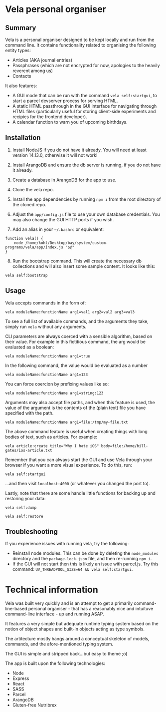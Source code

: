 # Vela personal organiser

## Summary

Vela is a personal organiser designed to be kept locally and run from the command line. It contains functionality related to organising the following entity types:

* Articles (AKA journal entries)
* Passphrases (which are not encrypted for now, apologies to the heavily reverent among us)
* Contacts

It also features:

* A GUI mode that can be run with the command `vela self:startgui`, to start a parcel devserver process for serving HTML.
* A static HTML passthrough in the GUI interface for navigating through HTML files (particularly useful for storing client-side experiments and recipies for the frontend developer).
* A calendar function to warn you of upcoming birthdays.

## Installation

1. Install NodeJS if you do not have it already. You will need at least version 14.13.0, otherwise it will not work!

2. Install ArangoDB and ensure the db server is running, if you do not have it already.

3. Create a database in ArangoDB for the app to use.

4. Clone the vela repo.

5. Install the app dependencies by running `npm i` from the root directory of the cloned repo.

6. Adjust the `app/config.js` file to use your own database credentials. You may also change the GUI HTTP ports if you wish.

7. Add an alias in your `~/.bashrc` or equivalent:

```
function vela() {
	node /home/kohl/Desktop/bay/system/custom-programs/vela/app/index.js "$@" 
} 
```

8. Run the bootstrap command. This will create the necessary db collections and will also insert some sample content. It looks like this:

`vela self:bootstrap`

## Usage

Vela accepts commands in the form of:

`vela moduleName:functionName arg1=val1 arg2=val2 arg3=val3`

To see a full list of available commands, and the arguments they take, simply run `vela` without any arguments.

CLI parameters are always coerced with a sensible algorithm, based on their value. For example in this fictitious command, the arg would be evaluated as a boolean:

`vela moduleName:functionName arg1=true`

In the following command, the value would be evaluated as a number

`vela moduleName:functionName arg1=123`

You can force coercion by prefixing values like so:

`vela moduleName:functionName arg1=string:123`

Arguments may also accept file paths, and when this feature is used, the value of the argument is the contents of the (plain text) file you have specified with the path.

`vela moduleName:functionName arg1=file:/tmp/my-file.txt`

The above command feature is useful when creating things with long bodies of text, such as articles. For example:

`vela article:create title="Why I hate iOS" body=file:/home/bill-gates/ios-article.txt`

Remember that you can always start the GUI and use Vela through your browser if you want a more visual experience. To do this, run:

`vela self:startgui`

...and then visit `localhost:4000` (or whatever you changed the port to).

Lastly, note that there are some handle little functions for backing up and restoring your data:

`vela self:dump`

`vela self:restore`

## Troubleshooting

If you experience issues with running vela, try the following:

* Reinstall node modules. This can be done by deleting the `node_modules` directory and the `package-lock.json` file, and then re-running `npm i`.
* If the GUI will not start then this is likely an issue with parcel.js. Try this command: `UV_THREADPOOL_SIZE=64 && vela self:startgui`.

# Technical information

Vela was built very quickly and is an attempt to get a primarily command-line-based personal organiser - that has a reasonably nice and intuituve command-line interface - up and running ASAP.

It features a very simple but adequate runtime typing system based on the notion of object shapes and built-in objects acting as type symbols.

The artitecture mostly hangs around a conceptual skeleton of models, commands, and the afore-mentioned typing system.

The GUI is simple and stripped back...but easy to theme ;o)

The app is built upon the following technologies:

* Node
* Express
* React
* SASS
* Parcel
* ArangoDB
* Gluten-free Nutribrex
